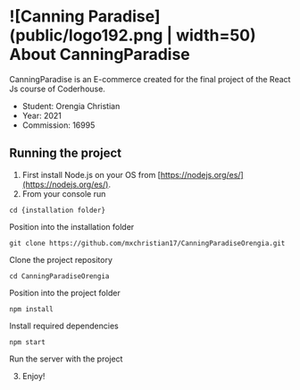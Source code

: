 # ![Canning Paradise](public/logo192.png | width=50) About CanningParadise

CanningParadise is an E-commerce created for the final project of the React Js course of Coderhouse.

  - Student: Orengia Christian
  - Year: 2021
  - Commission: 16995

## Running the project

1. First install Node.js on your OS from [https://nodejs.org/es/](https://nodejs.org/es/).
2. From your console run

`cd {installation folder}`

Position into the installation folder

`git clone https://github.com/mxchristian17/CanningParadiseOrengia.git`

Clone the project repository

`cd CanningParadiseOrengia`

Position into the project folder

`npm install`

Install required dependencies

`npm start`

Run the server with the project
    
3. Enjoy!
